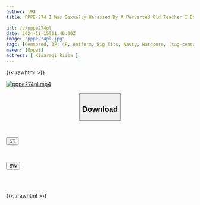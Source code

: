 ```yaml
---
author: j91
title: PPPE-274 I Was Sexually Harassed By A Perverted Old Teacher I Don't Like... - I Can't Call For Help In The Blind Spot Of The School - Silent Group Rape With No Voices - Overly Sensitive And Developed Breasts Massaged And Creampied

url: /v/pppe274pl
date: 2024-11-15T01:40:00Z
image: "pppe274pl.jpg"
tags: [Censored, 3P, 4P, Uniform, Big Tits, Nasty, Hardcore, (tag-censored)	]
maker: [Oppai]
actress: [ Kisaragi Riisa ]
---
```



{{< rawhtml >}}

<div class="video" data-videoid="J29YpavkwLSZvV">
    <a href="javascript:;">
        <img src="/v/pppe274pl/pppe274pl.jpg" width="WIDTH" height="HEIGHT" alt="pppe274pl.mp4" loading="lazy">
    </a>
</div>

<script type="text/javascript" src="https://j91.asia/asset/on-demand-st.js"></script>

<br>
  <link rel="stylesheet" href="https://j91.asia/asset/bs5.css">
  
  <center>
  <button class="btn btn-primary" type="button" data-bs-toggle="collapse" data-bs-target=".multi-collapse" aria-expanded="false" aria-controls="multiCollapseExample1 multiCollapseExample2"><h2>Download</h2></button></center>
</p>
<div class="row">
  <div class="col">
    <div class="collapse multi-collapse" id="multiCollapseExample1">
      <div class="card card-body">
	      	      <br>
<div class="buttons">  
<p><a href="/v/pppe274pl/st.html" target="_blank"><button class="btn-hover color-3"><i class="fa fa-download"></i> ST</button></a></p></div>
    </div>
  </div>
</div>
  <div class="col">
    <div class="collapse multi-collapse" id="multiCollapseExample2">
      <div class="card card-body">
	      <br>
<div class="buttons">
<p><a href="/v/pppe274pl/sw.html" target="_blank"><button class="btn-hover color-2"><i class="fa fa-download"></i> SW</button></a></p></div>
<br><br>
      </div>
    </div>
  </div>
</div>

{{< /rawhtml >}}
